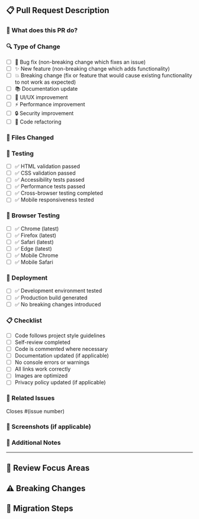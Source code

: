## 📋 Pull Request Description

### 🎯 What does this PR do?
<!-- Beschrijf kort wat deze PR doet -->

### 🔍 Type of Change
- [ ] 🐛 Bug fix (non-breaking change which fixes an issue)
- [ ] ✨ New feature (non-breaking change which adds functionality)
- [ ] 💥 Breaking change (fix or feature that would cause existing functionality to not work as expected)
- [ ] 📚 Documentation update
- [ ] 🎨 UI/UX improvement
- [ ] ⚡ Performance improvement
- [ ] 🔒 Security improvement
- [ ] 🧹 Code refactoring

### 📁 Files Changed
<!-- Welke bestanden zijn gewijzigd? -->

### 🧪 Testing
- [ ] ✅ HTML validation passed
- [ ] ✅ CSS validation passed
- [ ] ✅ Accessibility tests passed
- [ ] ✅ Performance tests passed
- [ ] ✅ Cross-browser testing completed
- [ ] ✅ Mobile responsiveness tested

### 📱 Browser Testing
- [ ] ✅ Chrome (latest)
- [ ] ✅ Firefox (latest)
- [ ] ✅ Safari (latest)
- [ ] ✅ Edge (latest)
- [ ] ✅ Mobile Chrome
- [ ] ✅ Mobile Safari

### 🚀 Deployment
- [ ] ✅ Development environment tested
- [ ] ✅ Production build generated
- [ ] ✅ No breaking changes introduced

### 📋 Checklist
- [ ] Code follows project style guidelines
- [ ] Self-review completed
- [ ] Code is commented where necessary
- [ ] Documentation updated (if applicable)
- [ ] No console errors or warnings
- [ ] All links work correctly
- [ ] Images are optimized
- [ ] Privacy policy updated (if applicable)

### 🔗 Related Issues
<!-- Link naar gerelateerde issues -->
Closes #(issue number)

### 📸 Screenshots (if applicable)
<!-- Voeg screenshots toe van UI wijzigingen -->

### 📝 Additional Notes
<!-- Extra informatie of context -->

---

## 🎯 Review Focus Areas
<!-- Specifieke gebieden waar reviewers op moeten letten -->

## ⚠️ Breaking Changes
<!-- Beschrijf eventuele breaking changes -->

## 🔄 Migration Steps
<!-- Stappen voor het migreren van bestaande functionaliteit -->
